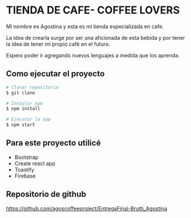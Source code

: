 # TIENDA DE CAFE- COFFEE LOVERS

Mi nombre es Agostina y esta es mi tienda especializada en cafe.

La idea de crearla surge por ser una aficionada de esta bebida y por tener la idea de tener mi propio café en el futuro.

Espero poder ir agregando nuevos lenguajes a medida que los aprenda.



## Como ejecutar el proyecto


```bash
# Clonar repositorio
$ git clone 

# Instalar npm
$ npm install

# Ejecutar la app
$ npm start
```


## Para este proyecto utilicé

- Bootstrap
- Create react app
- Toastify
- Firebase



## Repositorio de github

https://github.com/agoscoffeeproject/EntregaFinal-Brutti_Agostina





